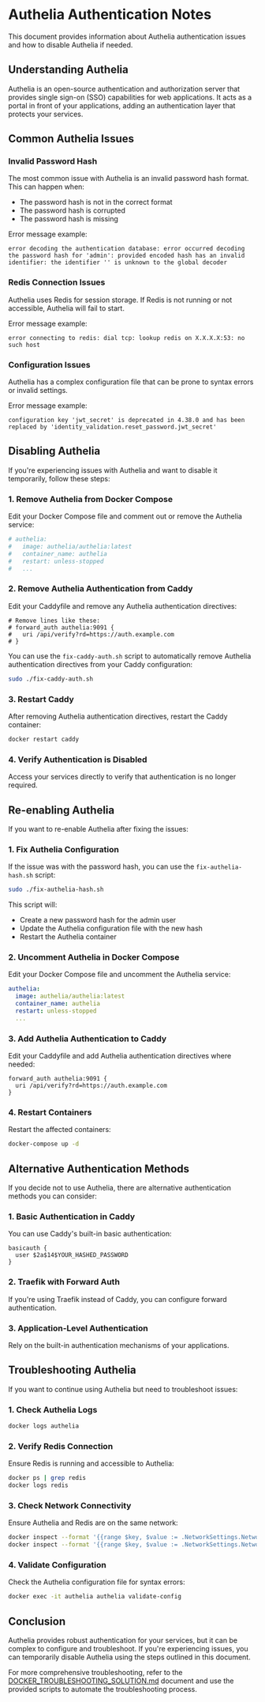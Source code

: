 # Authelia Authentication Notes

This document provides information about Authelia authentication issues and how to disable Authelia if needed.

## Understanding Authelia

Authelia is an open-source authentication and authorization server that provides single sign-on (SSO) capabilities for web applications. It acts as a portal in front of your applications, adding an authentication layer that protects your services.

## Common Authelia Issues

### Invalid Password Hash

The most common issue with Authelia is an invalid password hash format. This can happen when:

- The password hash is not in the correct format
- The password hash is corrupted
- The password hash is missing

Error message example:
```
error decoding the authentication database: error occurred decoding the password hash for 'admin': provided encoded hash has an invalid identifier: the identifier '' is unknown to the global decoder
```

### Redis Connection Issues

Authelia uses Redis for session storage. If Redis is not running or not accessible, Authelia will fail to start.

Error message example:
```
error connecting to redis: dial tcp: lookup redis on X.X.X.X:53: no such host
```

### Configuration Issues

Authelia has a complex configuration file that can be prone to syntax errors or invalid settings.

Error message example:
```
configuration key 'jwt_secret' is deprecated in 4.38.0 and has been replaced by 'identity_validation.reset_password.jwt_secret'
```

## Disabling Authelia

If you're experiencing issues with Authelia and want to disable it temporarily, follow these steps:

### 1. Remove Authelia from Docker Compose

Edit your Docker Compose file and comment out or remove the Authelia service:

```yaml
# authelia:
#   image: authelia/authelia:latest
#   container_name: authelia
#   restart: unless-stopped
#   ...
```

### 2. Remove Authelia Authentication from Caddy

Edit your Caddyfile and remove any Authelia authentication directives:

```
# Remove lines like these:
# forward_auth authelia:9091 {
#   uri /api/verify?rd=https://auth.example.com
# }
```

You can use the `fix-caddy-auth.sh` script to automatically remove Authelia authentication directives from your Caddy configuration:

```bash
sudo ./fix-caddy-auth.sh
```

### 3. Restart Caddy

After removing Authelia authentication directives, restart the Caddy container:

```bash
docker restart caddy
```

### 4. Verify Authentication is Disabled

Access your services directly to verify that authentication is no longer required.

## Re-enabling Authelia

If you want to re-enable Authelia after fixing the issues:

### 1. Fix Authelia Configuration

If the issue was with the password hash, you can use the `fix-authelia-hash.sh` script:

```bash
sudo ./fix-authelia-hash.sh
```

This script will:
- Create a new password hash for the admin user
- Update the Authelia configuration file with the new hash
- Restart the Authelia container

### 2. Uncomment Authelia in Docker Compose

Edit your Docker Compose file and uncomment the Authelia service:

```yaml
authelia:
  image: authelia/authelia:latest
  container_name: authelia
  restart: unless-stopped
  ...
```

### 3. Add Authelia Authentication to Caddy

Edit your Caddyfile and add Authelia authentication directives where needed:

```
forward_auth authelia:9091 {
  uri /api/verify?rd=https://auth.example.com
}
```

### 4. Restart Containers

Restart the affected containers:

```bash
docker-compose up -d
```

## Alternative Authentication Methods

If you decide not to use Authelia, there are alternative authentication methods you can consider:

### 1. Basic Authentication in Caddy

You can use Caddy's built-in basic authentication:

```
basicauth {
  user $2a$14$YOUR_HASHED_PASSWORD
}
```

### 2. Traefik with Forward Auth

If you're using Traefik instead of Caddy, you can configure forward authentication.

### 3. Application-Level Authentication

Rely on the built-in authentication mechanisms of your applications.

## Troubleshooting Authelia

If you want to continue using Authelia but need to troubleshoot issues:

### 1. Check Authelia Logs

```bash
docker logs authelia
```

### 2. Verify Redis Connection

Ensure Redis is running and accessible to Authelia:

```bash
docker ps | grep redis
docker logs redis
```

### 3. Check Network Connectivity

Ensure Authelia and Redis are on the same network:

```bash
docker inspect --format '{{range $key, $value := .NetworkSettings.Networks}}{{$key}} {{end}}' authelia
docker inspect --format '{{range $key, $value := .NetworkSettings.Networks}}{{$key}} {{end}}' redis
```

### 4. Validate Configuration

Check the Authelia configuration file for syntax errors:

```bash
docker exec -it authelia authelia validate-config
```

## Conclusion

Authelia provides robust authentication for your services, but it can be complex to configure and troubleshoot. If you're experiencing issues, you can temporarily disable Authelia using the steps outlined in this document.

For more comprehensive troubleshooting, refer to the [DOCKER_TROUBLESHOOTING_SOLUTION.md](DOCKER_TROUBLESHOOTING_SOLUTION.md) document and use the provided scripts to automate the troubleshooting process.
